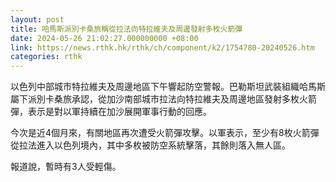 ```yaml
---
layout: post
title: 哈馬斯派別卡桑旅稱從拉法向特拉維夫及周邊發射多枚火箭彈
date: 2024-05-26 21:02:27.000000000 +08:00
link: https://news.rthk.hk/rthk/ch/component/k2/1754780-20240526.htm
categories: rthk
---
```


以色列中部城市特拉維夫及周邊地區下午響起防空警報。巴勒斯坦武裝組織哈馬斯屬下派別卡桑旅承認，從加沙南部城市拉法向特拉維夫及周邊地區發射多枚火箭彈，表示是對以軍持續在加沙展開軍事行動的回應。

今次是近4個月來，有關地區再次遭受火箭彈攻擊。以軍表示，至少有8枚火箭彈從拉法進入以色列境內，其中多枚被防空系統擊落，其餘則落入無人區。

報道說，暫時有3人受輕傷。
